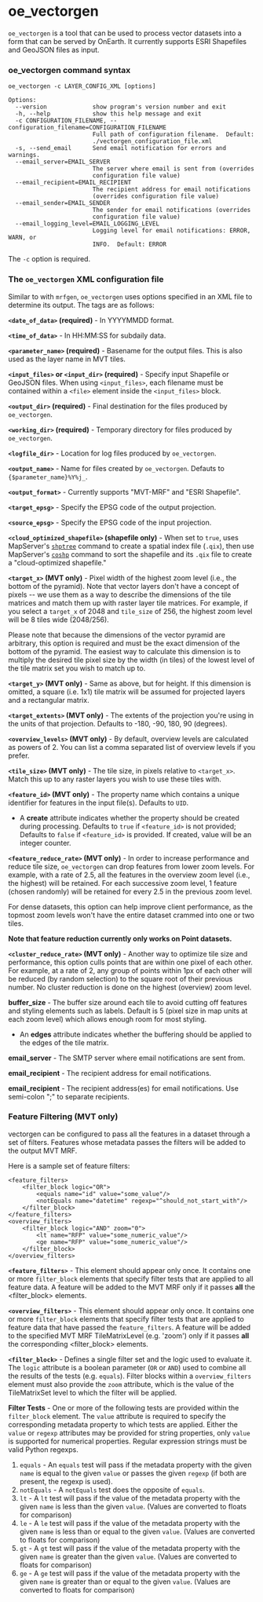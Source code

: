 # oe_vectorgen

`oe_vectorgen` is a tool that can be used to process vector datasets into a form that can be served by OnEarth. It currently supports ESRI Shapefiles and GeoJSON files as input.

### oe_vectorgen command syntax

`oe_vectorgen -c LAYER_CONFIG_XML [options]`

```
Options:
  --version             show program's version number and exit
  -h, --help            show this help message and exit
  -c CONFIGURATION_FILENAME, --configuration_filename=CONFIGURATION_FILENAME
                        Full path of configuration filename.  Default:
                        ./vectorgen_configuration_file.xml
  -s, --send_email      Send email notification for errors and warnings.
  --email_server=EMAIL_SERVER
                        The server where email is sent from (overrides
                        configuration file value)
  --email_recipient=EMAIL_RECIPIENT
                        The recipient address for email notifications
                        (overrides configuration file value)
  --email_sender=EMAIL_SENDER
                        The sender for email notifications (overrides
                        configuration file value)
  --email_logging_level=EMAIL_LOGGING_LEVEL
                        Logging level for email notifications: ERROR, WARN, or
                        INFO.  Default: ERROR
```

The `-c` option is required.

### The `oe_vectorgen` XML configuration file
Similar to with `mrfgen`, `oe_vectorgen` uses options specified in an XML file to determine its output. The tags are as follows:

**`<date_of_data>` (required)** - In YYYYMMDD format.

**`<time_of_data>`** - In HH:MM:SS for subdaily data.

**`<parameter_name>` (required)** - Basename for the output files. This is also used as the layer name in MVT tiles.

**`<input_files>` or `<input_dir>` (required)** - Specify input Shapefile or GeoJSON files. When using `<input_files>`, each filename must be contained within a `<file>` element inside the `<input_files>` block.

**`<output_dir>` (required)** - Final destination for the files produced by `oe_vectorgen`.

**`<working_dir>` (required)** - Temporary directory for files produced by `oe_vectorgen`.

**`<logfile_dir>`** - Location for log files produced by `oe_vectorgen`.

**`<output_name>`** - Name for files created by `oe_vectorgen`. Defauts to `{$parameter_name}%Y%j_`.

**`<output_format>`** - Currently supports "MVT-MRF" and "ESRI Shapefile".

**`<target_epsg>`** - Specify the EPSG code of the output projection. 

**`<source_epsg>`** - Specify the EPSG code of the input projection. 

**`<cloud_optimized_shapefile>` (shapefile only)** - When set to `true`, uses MapServer's [`shptree`](https://mapserver.org/utilities/shptree.html) command to create a spatial index file (`.qix`), then use MapServer's [`coshp`](https://mapserver.org/utilities/coshp.html) command to sort the shapefile and its `.qix` file to create a "cloud-optimized shapefile."

**`<target_x>` (MVT only)** - Pixel width of the highest zoom level (i.e., the bottom of the pyramid). Note that vector layers don't have a concept of pixels -- we use them as a way to describe the dimensions of the tile matrices and match them up with raster layer tile matrices. For example, if you select a `target_x` of 2048 and `tile_size` of 256, the highest zoom level will be 8 tiles wide (2048/256).

Please note that because the dimensions of the vector pyramid are arbitrary, this option is required and must be the exact dimension of the bottom of the pyramid. The easiest way to calculate this dimension is to multiply the desired tile pixel size by the width (in tiles) of the lowest level of the tile matrix set you wish to match up to.

**`<target_y>` (MVT only)** - Same as above, but for height. If this dimension is omitted, a square (i.e. 1x1) tile matrix will be assumed for projected layers and a rectangular matrix.

**`<target_extents>` (MVT only)** - The extents of the projection you're using in the units of that projection. Defaults to -180, -90, 180, 90 (degrees).

**`<overview_levels>` (MVT only)** - By default, overview levels are calculated as powers of 2. You can list a comma separated list of overview levels if you prefer.

**`<tile_size>` (MVT only)** - The tile size, in pixels relative to `<target_x>`. Match this up to any raster layers you wish to use these tiles with.

**`<feature_id>` (MVT only)** - The property name which contains a unique identifier for features in the input file(s). Defaults to `UID`.
- A **create** attribute indicates whether the property should be created during processing.  Defaults to `true` if `<feature_id>` is not provided; Defaults to `false` if `<feature_id>` is provided.  If created, value will be an integer counter.

**`<feature_reduce_rate>` (MVT only)** - In order to increase performance and reduce tile size, `oe_vectorgen` can drop features from lower zoom levels. For example, with a rate of 2.5, all the features in the overview zoom level (i.e., the highest) will be retained. For each successive zoom level, 1 feature (chosen randomly) will be retained for every 2.5 in the previous zoom level.

For dense datasets, this option can help improve client performance, as the topmost zoom levels won't have the entire dataset crammed into one or two tiles.

**Note that feature reduction currently only works on Point datasets.**

**`<cluster_reduce_rate>` (MVT only)** - Another way to optimize tile size and performance, this option culls points that are within one pixel of each other. For example, at a rate of 2, any group of points within 1px of each other will be reduced (by random selection) to the square root of their previous number. No cluster reduction is done on the highest (overview) zoom level.

**buffer_size** - The buffer size around each tile to avoid cutting off features and styling elements such as labels.
Default is 5 (pixel size in map units at each zoom level) which allows enough room for most styling.  
- An **edges** attribute indicates whether the buffering should be applied to the edges of the tile matrix.

**email_server** - The SMTP server where email notifications are sent from.

**email_recipient** - The recipient address for email notifications.

**email_recipient** - The recipient address(es) for email notifications. Use semi-colon ";" to separate recipients.

### Feature Filtering (MVT only)
vectorgen can be configured to pass all the features in a dataset through a set of filters. Features whose metadata passes the filters will be added to the output MVT MRF.

Here is a sample set of feature filters:

```
<feature_filters>
    <filter_block logic="OR">
        <equals name="id" value="some_value"/>
        <notEquals name="datetime" regexp="^should_not_start_with"/>
    </filter_block>
</feature_filters>
<overview_filters>
    <filter_block logic="AND" zoom="0">
        <lt name="RFP" value="some_numeric_value"/>
        <ge name="RFP" value="some_numeric_value"/>
    </filter_block>
</overview_filters>
```

**`<feature_filters>`** - This element should appear only once.  It contains one or more `filter_block` elements that specify filter tests that are applied to all feature data. A feature will be added to the MVT MRF only if it passes **all** the <filter_block> elements.

**`<overview_filters>`** - This element should appear only once.  It contains one or more `filter_block` elements that specify filter tests that are applied to feature data that have passed the `feature_filters`. A feature will be added to the specified MVT MRF TileMatrixLevel (e.g. 'zoom') only if it passes **all** the corresponding <filter_block> elements.

**`<filter_block>`** - Defines a single filter set and the logic used to evaluate it. The `logic` attribute is a boolean parameter (`OR` or `AND`) used to combine all the results of the tests (e.g. `equals`).  Filter blocks within a `overview_filters` element must also provide the `zoom` attribute, which is the value of the TileMatrixSet level to which the filter will be applied.

**Filter Tests** - One or more of the following tests are provided within the `filter_block` element.  The `value` attribute is required to specify the corresponding metadata property to which tests are applied.  Either the `value` or `regexp` attributes may be provided for string properties, only `value` is supported for numerical properties.  Regular expression strings must be valid Python regexps.
  1. `equals` - An `equals` test will pass if the metadata property with the given `name` is equal to the given `value` or passes the given `regexp` (if both are present, the regexp is used).
  2. `notEquals` -  A `notEquals` test does the opposite of `equals`. 
  3. `lt` - A `lt` test will pass if the value of the metadata property with the given `name` is less than the given `value`. (Values are converted to floats for comparison)
  4. `le` - A `le` test will pass if the value of the metadata property with the given `name` is less than or equal to the given `value`. (Values are converted to floats for comparison)
  5. `gt` - A `gt` test will pass if the value of the metadata property with the given `name` is greater than the given `value`. (Values are converted to floats for comparison)
  6. `ge` - A `ge` test will pass if the value of the metadata property with the given `name` is greater than or equal to the given `value`. (Values are converted to floats for comparison)